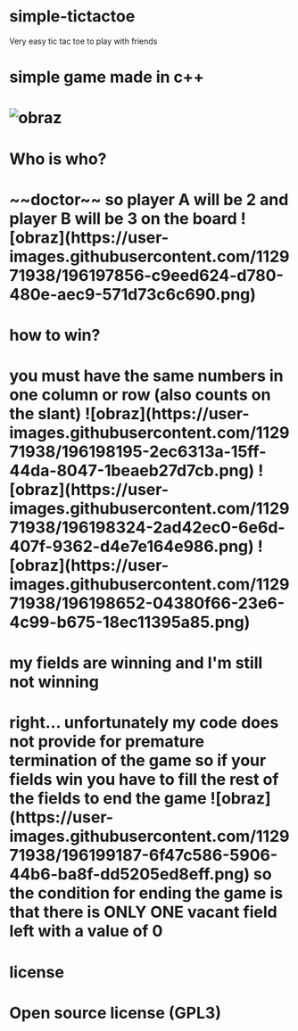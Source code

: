 # simple-tictactoe
Very easy tic tac toe to play with friends

<h1>simple game made in c++<h1>

![obraz](https://user-images.githubusercontent.com/112971938/196196872-aa24358a-637c-43a6-a3c3-d9fcd3a4f5e8.png)

<h1>Who is who?<h1>
~~doctor~~
so player A will be 2 and player B will be 3 on the board
![obraz](https://user-images.githubusercontent.com/112971938/196197856-c9eed624-d780-480e-aec9-571d73c6c690.png)
<h1>how to win?<h1>
you must have the same numbers in one column or row (also counts on the slant)
![obraz](https://user-images.githubusercontent.com/112971938/196198195-2ec6313a-15ff-44da-8047-1beaeb27d7cb.png)
![obraz](https://user-images.githubusercontent.com/112971938/196198324-2ad42ec0-6e6d-407f-9362-d4e7e164e986.png)
![obraz](https://user-images.githubusercontent.com/112971938/196198652-04380f66-23e6-4c99-b675-18ec11395a85.png)
<h1>my fields are winning and I'm still not winning<h1>
right... unfortunately my code does not provide for premature termination of the game so if your fields win you have to fill the rest of the fields to end the game
![obraz](https://user-images.githubusercontent.com/112971938/196199187-6f47c586-5906-44b6-ba8f-dd5205ed8eff.png)
so the condition for ending the game is that there is ONLY ONE vacant field left with a value of 0
<h1>license<h1>
Open source license (GPL3)
